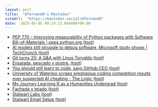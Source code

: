 ```yaml
---
layout: post
title:  "@fernand0's Mastodon"
siteUrl:  "https://mastodon.social/@fernand0"
date:  2025-05-05 09:19:23.084000+00:00
---
```

*  [PEP 770 – Improving measurability of Python packages with Software Bill-of-Materials \| peps.python.org ](https://peps.python.org/pep-0770) ([toot](https://mastodon.social/@fernand0/114454479705405309))
*  [AI models still struggle to debug software, Microsoft study shows \| TechCrunch ](https://techcrunch.com/2025/04/10/ai-models-still-struggle-to-debug-software-microsoft-study-shows) ([toot](https://mastodon.social/@fernand0/114454290398925744))
*  [Git turns 20: A Q&A with Linus Torvalds ](https://github.blog/open-source/git/git-turns-20-a-qa-with-linus-torvalds/?ref=news.itsfoss.co) ([toot](https://mastodon.social/@fernand0/114452657671182491))
*  [Ensalada, pescado y postre. ](https://avecesunafoto.wordpress.com/2025/05/03/ensalada-pescado-y-postre) ([toot](https://mastodon.social/@fernand0/114450813572874958))
*  [You should still learn to code, says GitHub CEO ](https://www.businessinsider.com/github-ceo-learn-to-code-debate-ai-advice-2025-) ([toot](https://mastodon.social/@fernand0/114450797953723344))
*  [University of Waterloo scraps prestigious coding competition results over suspected AI cheating - The Logic ](https://thelogic.co/news/waterloo-university-coding-competition-ai-cheating) ([toot](https://mastodon.social/@fernand0/114450471985102616))
*  [My Journey Learning R as a Humanities Undergrad ](https://www.codingthepast.com/2025/04/22/How-I-learned-R.htm) ([toot](https://mastodon.social/@fernand0/114450354715023339))
*  [Fachada y tejado ](https://www.flickr.com/photos/fernand0/54463773634) ([toot](https://mastodon.social/@fernand0/114450096309589480))
*  [Stalwart Labs ](https://github.com/stalwartlab) ([toot](https://mastodon.social/@fernand0/114449965865615848))
*  [Stalwart Email Setup   ](https://blog.webb.page/2025-04-30-stalwart-tips-n-tricks.txt) ([toot](https://mastodon.social/@fernand0/114449868913796673))
